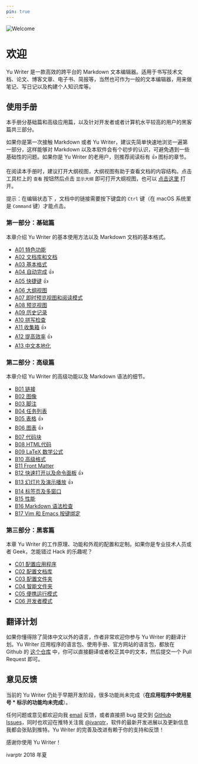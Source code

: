 ```yaml
---
pin: true
---
```

![Welcome](images/bookstore.jpg)

# 欢迎

Yu Writer 是一款高效的跨平台的 Markdown 文本编辑器。适用于书写技术文档、论文、博客文章、电子书、简报等，当然也可作为一般的文本编辑器，用来做笔记、写日记以及构建个人知识库等。

## 使用手册

本手册分基础篇和高级应用篇，以及针对开发者或者计算机水平较高的用户的黑客篇共三部分。

如果你是第一次接触 Markdown 或者 Yu Writer，建议先简单快速地浏览一遍第一部分，这样能够对 Markdown 以及本软件会有个初步的认识，可避免遇到一些基础性的问题。如果你是 Yu Writer 的老用户，则推荐阅读标有 👍 图标的章节。

在阅读本手册时，建议打开大纲视图，大纲视图有助于查看文档的内容结构。点击工具栏上的 `查看` 按钮然后点击 `显示大纲` 即可打开大纲视图，也可以 [点击这里]($command:toggle-outline) 打开。

提示：在编辑状态下 ，文档中的链接需要按下键盘的 `Ctrl` 键（在 macOS 系统里是 `Command` 键）才能点击。

### 第一部分：基础篇

本章介绍 Yu Writer 的基本使用方法以及 Markdown 文档的基本格式。

* [A01 特色功能](a01-特色功能)
* [A02 文档库和文档](a02-文档库和文档)
* [A03 基本格式](a03-基本格式)
* [A04 自动完成](a04-自动完成) 👍
* [A05 快捷键](a05-快捷键) 👍
* [A06 大纲视图](a06-大纲视图)
* [A07 即时预览视图和阅读模式](a07-即时预览视图和阅读模式)
* [A08 预览视图](a08-预览视图)
* [A09 历史记录](a09-历史记录)
* [A10 拼写检查](a10-拼写检查)
* [A11 收集箱](a11-收集箱) 👍
* [A12 提高效率](a12-提高效率) 👍
* [A13 中文本地化](a13-中文本地化)

### 第二部分：高级篇

本章介绍 Yu Writer 的高级功能以及 Markdown 语法的细节。

* [B01 链接](b01-链接)
* [B02 图像](b02-图像)
* [B03 脚注](b03-脚注)
* [B04 任务列表](b04-任务列表)
* [B05 表格](b05-表格) 👍
* [B06 图表](b06-图表) 👍
* [B07 代码块](b07-代码块)
* [B08 HTML代码](b08-html代码)
* [B09 LaTeX 数学公式](b08-latex-数学公式)
* [B10 高级格式](b09-高级格式)
* [B11 Front Matter](b10-front-matter)
* [B12 快速打开以及命令面板](b11-快速打开以及命令面板) 👍
* [B13 幻灯片及演示播放](b12-幻灯片及演示播放) 👍
* [B14 标签页及多窗口](b13-标签页及多窗口)
* [B15 性能](b14-性能)
* [B16 Markdown 语法检查](b15-markdown-语法检查)
* [B17 Vim 和 Emacs 按键绑定](b16-vim-和-emacs-按键绑定)

### 第三部分：黑客篇

本章 Yu Writer 的工作原理、功能和外观的配置和定制。如果你是专业技术人员或者 Geek，怎能错过 Hack 的乐趣呢？

* [C01 配置应用程序](c01-配置应用程序)
* [C02 配置文档库](c02-配置文档库)
* [C03 配置文件夹](c03-配置文件夹)
* [C04 智能文件夹](c04-智能文件夹)
* [C05 便携运行模式](c05-便携运行模式)
* [C06 开发者模式](c06-开发者模式)

## 翻译计划

如果你懂得除了简体中文以外的语言，作者非常欢迎你参与 Yu Writer 的翻译计划。Yu Writer 应用程序的语言包、使用手册、官方网站的语言包，都放在 Github 的 [这个仓库](https://github.com/ivarptr/yu-writer.translate) 中，你可以直接翻译或者校正其中的文本，然后提交一个 Pull Request 即可。

## 意见反馈

当前的 Yu Writer 仍处于早期开发阶段，很多功能尚未完成（**在应用程序中使用星号 * 标示的功能均未完成**）。

任何问题或意见都欢迎向我 [email](mailto:hippospark@gmail.com) 反馈，或者直接把 bug 提交到 [GitHub Issues](https://github.com/ivarptr/yu-writer.site/issues)，同时也欢迎在推特关注我 [@ivarptr](https://twitter.com/ivarptr)，软件的最新开发进展以及更新信息我都会张贴到推特。Yu Writer 的完善及改进有赖于你的支持和反馈！

感谢你使用 Yu Writer！

ivarptr
2018 年夏